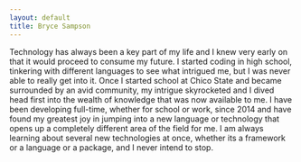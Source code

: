 ```yaml
---
layout: default
title: Bryce Sampson
---
```


Technology has always been a key part of my life and I knew very early on that it would proceed to consume my future. I started coding in high school, tinkering with different languages to see what intrigued me, but I was never able to really get into it. Once I started school at Chico State and became surrounded by an avid community, my intrigue skyrocketed and I dived head first into the wealth of knowledge that was now available to me. I have been developing full-time, whether for school or work, since 2014 and have found my  greatest joy in jumping into a new language or technology that opens up a completely different area of the field for me. I am always learning about several new technologies at once, whether its a framework or a language or a package,  and I never intend to stop.
